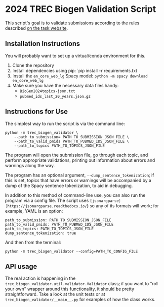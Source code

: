 # 2024 TREC Biogen Validation Script

This script's goal is to validate submissions according to the rules described [on the task website](https://dmice.ohsu.edu/trec-biogen/submission_format.html).

## Installation Instructions

You will probably want to set up a virtual/conda environment for this.

1. Clone the repository
2. Install dependencies using pip: `pip install -r requirements.txt
3. Install the `en_core_web_lg` Spacy model: `python -m spacy download en_core_web_lg`
4. Make sure you have the necessary data files handy:
   - `BioGen2024topics-json.txt`
   - `pubmed_ids_last_20_years.json.gz`

## Instructions for Use

The simplest way to run the script is via the command line:

```{bash}
python -m trec_biogen_validator \
    --path_to_submission= PATH_TO_SUBMISSION_JSON_FILE \
    --path_to_valid_pmids PATH_TO_PUBMED_IDS_JSON_FILE \
    --path_to_topics PATH_TO_TOPICS_JSON_FILE
```

The program will open the submission file, go through each topic, and perform appropriate validations, printing out information about errors and warnings along the way.

The program has an optional argument, `--dump_sentence_tokenization`; if this is set, topics that have errors or warnings will be accompanied by a dump of the Spacy sentence tokenization, to aid in debugging.

In addition to this method of command-line use, you can also run the program via a config file. The script uses `[jsonargparse](https://jsonargparse.readthedocs.io/`) so any of its formats will work; for example, YAML is an option:

```{yaml}
path_to_submission: PATH_TO_SUBMISSION_JSON_FILE
path_to_valid_pmids: PATH_TO_PUBMED_IDS_JSON_FILE
path_to_topics: PATH_TO_TOPICS_JSON_FILE
dump_sentence_tokenization: true
```

And then from the terminal:

```{bash}
python -m trec_biogen_validator --config=PATH_TO_CONFIG_FILE
```

## API usage

The real action is happening in the `trec_biogen_validator.util.validator.Validator` class; if you want to "roll your own" wrapper around this functionality, it should be pretty straightforward. 
Take a look at the unit tests or at `trec_biogen_validator/__main__.py` for examples of how the class works.
